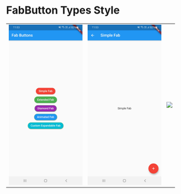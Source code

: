 # FabButton Types Style

<div style="text-align: center">
    <table>
        <tr>
            <td style="text-align: center">
                    <img src="https://github.com/maulikdadhaniya/Flutter-FabButton-Style/blob/main/assets/listfab.jpg" width="200"/>
            </td>            
            <td style="text-align: center">              
                     <img src="https://github.com/maulikdadhaniya/Flutter-FabButton-Style/blob/main/assets/simplefab.jpg" width="200"/>
            </td>
            <td style="text-align: center">
                    <img src="diamondfab.jpg" width="200"/>
            </td>            
      </tr>
  </table>
  </div>
